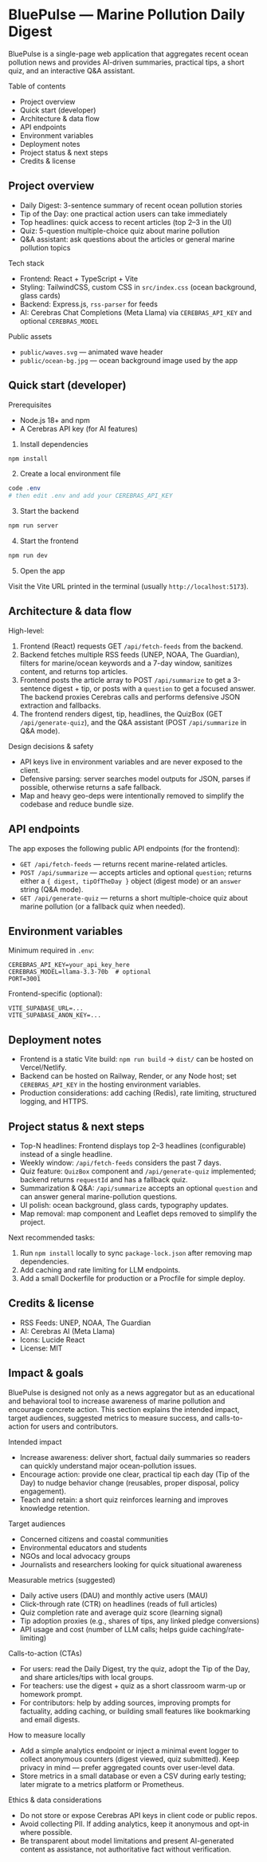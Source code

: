 <!-- Consolidated README: combines quickstart, architecture, deployment, and project summary into one file -->

# BluePulse — Marine Pollution Daily Digest

BluePulse is a single-page web application that aggregates recent ocean pollution news and provides AI-driven summaries, practical tips, a short quiz, and an interactive Q&A assistant.

Table of contents
- Project overview
- Quick start (developer)
- Architecture & data flow
- API endpoints
- Environment variables
- Deployment notes
- Project status & next steps
- Credits & license

## Project overview

- Daily Digest: 3-sentence summary of recent ocean pollution stories
- Tip of the Day: one practical action users can take immediately
- Top headlines: quick access to recent articles (top 2–3 in the UI)
- Quiz: 5-question multiple-choice quiz about marine pollution
- Q&A assistant: ask questions about the articles or general marine pollution topics

Tech stack
- Frontend: React + TypeScript + Vite
- Styling: TailwindCSS, custom CSS in `src/index.css` (ocean background, glass cards)
- Backend: Express.js, `rss-parser` for feeds
- AI: Cerebras Chat Completions (Meta Llama) via `CEREBRAS_API_KEY` and optional `CEREBRAS_MODEL`

Public assets
- `public/waves.svg` — animated wave header
- `public/ocean-bg.jpg` — ocean background image used by the app

## Quick start (developer)

Prerequisites
- Node.js 18+ and npm
- A Cerebras API key (for AI features)

1) Install dependencies

```powershell
npm install
```

2) Create a local environment file

```powershell
code .env
# then edit .env and add your CEREBRAS_API_KEY
```

3) Start the backend

```powershell
npm run server
```

4) Start the frontend

```powershell
npm run dev
```

5) Open the app

Visit the Vite URL printed in the terminal (usually `http://localhost:5173`).

## Architecture & data flow

High-level:

1. Frontend (React) requests GET `/api/fetch-feeds` from the backend.
2. Backend fetches multiple RSS feeds (UNEP, NOAA, The Guardian), filters for marine/ocean keywords and a 7-day window, sanitizes content, and returns top articles.
3. Frontend posts the article array to POST `/api/summarize` to get a 3-sentence digest + tip, or posts with a `question` to get a focused answer. The backend proxies Cerebras calls and performs defensive JSON extraction and fallbacks.
4. The frontend renders digest, tip, headlines, the QuizBox (GET `/api/generate-quiz`), and the Q&A assistant (POST `/api/summarize` in Q&A mode).

Design decisions & safety
- API keys live in environment variables and are never exposed to the client.
- Defensive parsing: server searches model outputs for JSON, parses if possible, otherwise returns a safe fallback.
- Map and heavy geo-deps were intentionally removed to simplify the codebase and reduce bundle size.

## API endpoints

The app exposes the following public API endpoints (for the frontend):

- `GET /api/fetch-feeds` — returns recent marine-related articles.
- `POST /api/summarize` — accepts articles and optional `question`; returns either a `{ digest, tipOfTheDay }` object (digest mode) or an `answer` string (Q&A mode).
- `GET /api/generate-quiz` — returns a short multiple-choice quiz about marine pollution (or a fallback quiz when needed).

## Environment variables

Minimum required in `.env`:

```text
CEREBRAS_API_KEY=your_api_key_here
CEREBRAS_MODEL=llama-3.3-70b  # optional
PORT=3001
```

Frontend-specific (optional):

```text
VITE_SUPABASE_URL=...
VITE_SUPABASE_ANON_KEY=...
```

## Deployment notes

- Frontend is a static Vite build: `npm run build` → `dist/` can be hosted on Vercel/Netlify.
- Backend can be hosted on Railway, Render, or any Node host; set `CEREBRAS_API_KEY` in the hosting environment variables.
- Production considerations: add caching (Redis), rate limiting, structured logging, and HTTPS.

## Project status & next steps

- Top-N headlines: Frontend displays top 2–3 headlines (configurable) instead of a single headline.
- Weekly window: `/api/fetch-feeds` considers the past 7 days.
- Quiz feature: `QuizBox` component and `/api/generate-quiz` implemented; backend returns `requestId` and has a fallback quiz.
- Summarization & Q&A: `/api/summarize` accepts an optional `question` and can answer general marine-pollution questions.
- UI polish: ocean background, glass cards, typography updates.
- Map removal: map component and Leaflet deps removed to simplify the project.

Next recommended tasks:
1. Run `npm install` locally to sync `package-lock.json` after removing map dependencies.
2. Add caching and rate limiting for LLM endpoints.
3. Add a small Dockerfile for production or a Procfile for simple deploy.

## Credits & license

- RSS Feeds: UNEP, NOAA, The Guardian
- AI: Cerebras AI (Meta Llama)
- Icons: Lucide React
- License: MIT

## Impact & goals

BluePulse is designed not only as a news aggregator but as an educational and behavioral tool to increase awareness of marine pollution and encourage concrete action. This section explains the intended impact, target audiences, suggested metrics to measure success, and calls-to-action for users and contributors.

Intended impact
- Increase awareness: deliver short, factual daily summaries so readers can quickly understand major ocean-pollution issues.
- Encourage action: provide one clear, practical tip each day (Tip of the Day) to nudge behavior change (reusables, proper disposal, policy engagement).
- Teach and retain: a short quiz reinforces learning and improves knowledge retention.

Target audiences
- Concerned citizens and coastal communities
- Environmental educators and students
- NGOs and local advocacy groups
- Journalists and researchers looking for quick situational awareness

Measurable metrics (suggested)
- Daily active users (DAU) and monthly active users (MAU)
- Click-through rate (CTR) on headlines (reads of full articles)
- Quiz completion rate and average quiz score (learning signal)
- Tip adoption proxies (e.g., shares of tips, any linked pledge conversions)
- API usage and cost (number of LLM calls; helps guide caching/rate-limiting)

Calls-to-action (CTAs)
- For users: read the Daily Digest, try the quiz, adopt the Tip of the Day, and share articles/tips with local groups.
- For teachers: use the digest + quiz as a short classroom warm-up or homework prompt.
- For contributors: help by adding sources, improving prompts for factuality, adding caching, or building small features like bookmarking and email digests.

How to measure locally
- Add a simple analytics endpoint or inject a minimal event logger to collect anonymous counters (digest viewed, quiz submitted). Keep privacy in mind — prefer aggregated counts over user-level data.
- Store metrics in a small database or even a CSV during early testing; later migrate to a metrics platform or Prometheus.

Ethics & data considerations
- Do not store or expose Cerebras API keys in client code or public repos.
- Avoid collecting PII. If adding analytics, keep it anonymous and opt-in where possible.
- Be transparent about model limitations and present AI-generated content as assistance, not authoritative fact without verification.


